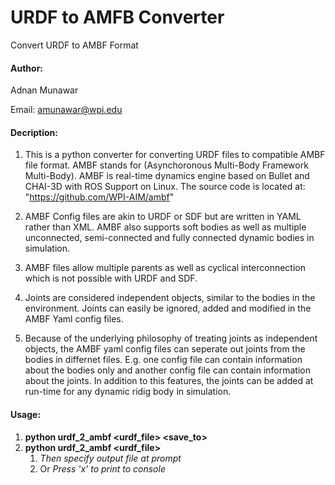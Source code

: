 # URDF to AMFB Converter
Convert URDF to AMBF Format

#### Author:
Adnan Munawar

Email: amunawar@wpi.edu

#### Decription:
1. This is a python converter for converting URDF files to compatible AMBF file format. 
AMBF stands for (Asynchoronous Multi-Body Framework Multi-Body). AMBF is real-time dynamics engine
based on Bullet and CHAI-3D with ROS Support on Linux. The source code is located at:
"https://github.com/WPI-AIM/ambf"

2. AMBF Config files are akin to URDF or SDF but are written in YAML rather than XML. AMBF also supports
soft bodies as well as multiple unconnected, semi-connected and fully connected dynamic bodies in simulation.

3. AMBF files allow multiple parents as well as cyclical interconnection which is not possible with URDF and SDF.

4. Joints are considered independent objects, similar to the bodies in the environment. Joints can easily be ignored, 
added and modified in the AMBF Yaml config files.

5. Because of the underlying philosophy of treating joints as independent objects, the AMBF yaml config files can seperate out joints from the bodies in differnet files. E.g. one config file can contain information about the bodies only and another config file can contain information about the joints. In addition to this features, the joints can be added at run-time for any dynamic ridig body in simulation.


#### Usage:
1. __python urdf_2_ambf <urdf_file> <save_to>__
2. __python urdf_2_ambf <urdf_file>__
	1. _Then specify output file at prompt_
	2. Or _Press 'x' to print to console_
